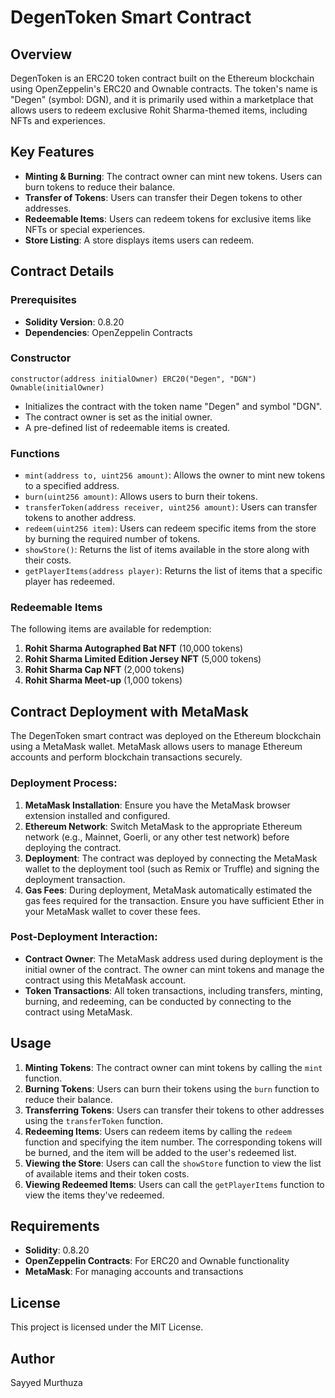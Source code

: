 # DegenToken Smart Contract

## Overview
DegenToken is an ERC20 token contract built on the Ethereum blockchain using OpenZeppelin's ERC20 and Ownable contracts. The token's name is "Degen" (symbol: DGN), and it is primarily used within a marketplace that allows users to redeem exclusive Rohit Sharma-themed items, including NFTs and experiences.

## Key Features
- **Minting & Burning**: The contract owner can mint new tokens. Users can burn tokens to reduce their balance.
- **Transfer of Tokens**: Users can transfer their Degen tokens to other addresses.
- **Redeemable Items**: Users can redeem tokens for exclusive items like NFTs or special experiences.
- **Store Listing**: A store displays items users can redeem.

## Contract Details

### Prerequisites
- **Solidity Version**: 0.8.20
- **Dependencies**: OpenZeppelin Contracts

### Constructor
```solidity
constructor(address initialOwner) ERC20("Degen", "DGN") Ownable(initialOwner)
```
- Initializes the contract with the token name "Degen" and symbol "DGN".
- The contract owner is set as the initial owner.
- A pre-defined list of redeemable items is created.

### Functions
- `mint(address to, uint256 amount)`: Allows the owner to mint new tokens to a specified address.
- `burn(uint256 amount)`: Allows users to burn their tokens.
- `transferToken(address receiver, uint256 amount)`: Users can transfer tokens to another address.
- `redeem(uint256 item)`: Users can redeem specific items from the store by burning the required number of tokens.
- `showStore()`: Returns the list of items available in the store along with their costs.
- `getPlayerItems(address player)`: Returns the list of items that a specific player has redeemed.

### Redeemable Items
The following items are available for redemption:
1. **Rohit Sharma Autographed Bat NFT** (10,000 tokens)
2. **Rohit Sharma Limited Edition Jersey NFT** (5,000 tokens)
3. **Rohit Sharma Cap NFT** (2,000 tokens)
4. **Rohit Sharma Meet-up** (1,000 tokens)

## Contract Deployment with MetaMask
The DegenToken smart contract was deployed on the Ethereum blockchain using a MetaMask wallet. MetaMask allows users to manage Ethereum accounts and perform blockchain transactions securely.

### Deployment Process:
1. **MetaMask Installation**: Ensure you have the MetaMask browser extension installed and configured.
2. **Ethereum Network**: Switch MetaMask to the appropriate Ethereum network (e.g., Mainnet, Goerli, or any other test network) before deploying the contract.
3. **Deployment**: The contract was deployed by connecting the MetaMask wallet to the deployment tool (such as Remix or Truffle) and signing the deployment transaction.
4. **Gas Fees**: During deployment, MetaMask automatically estimated the gas fees required for the transaction. Ensure you have sufficient Ether in your MetaMask wallet to cover these fees.

### Post-Deployment Interaction:
- **Contract Owner**: The MetaMask address used during deployment is the initial owner of the contract. The owner can mint tokens and manage the contract using this MetaMask account.
- **Token Transactions**: All token transactions, including transfers, minting, burning, and redeeming, can be conducted by connecting to the contract using MetaMask.

## Usage

1. **Minting Tokens**: The contract owner can mint tokens by calling the `mint` function.
2. **Burning Tokens**: Users can burn their tokens using the `burn` function to reduce their balance.
3. **Transferring Tokens**: Users can transfer their tokens to other addresses using the `transferToken` function.
4. **Redeeming Items**: Users can redeem items by calling the `redeem` function and specifying the item number. The corresponding tokens will be burned, and the item will be added to the user's redeemed list.
5. **Viewing the Store**: Users can call the `showStore` function to view the list of available items and their token costs.
6. **Viewing Redeemed Items**: Users can call the `getPlayerItems` function to view the items they've redeemed.

## Requirements
- **Solidity**: 0.8.20
- **OpenZeppelin Contracts**: For ERC20 and Ownable functionality
- **MetaMask**: For managing accounts and transactions

## License
This project is licensed under the MIT License.

## Author
Sayyed Murthuza

